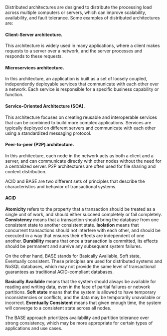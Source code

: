 Distributed architectures are designed to distribute the processing load across multiple computers or servers, which can improve scalability, availability, and fault tolerance. Some examples of distributed architectures are:

#### Client-Server architecture.
This architecture is widely used in many applications, where a client makes requests to a server over a network, and the server processes and responds to these requests.

#### Microservices architecture.
In this architecture, an application is built as a set of loosely coupled, independently deployable services that communicate with each other over a network. Each service is responsible for a specific business capability or function.

#### Service-Oriented Architecture (SOA).
This architecture focuses on creating reusable and interoperable services that can be combined to build more complex applications. Services are typically deployed on different servers and communicate with each other using a standardized messaging protocol.

#### Peer-to-peer (P2P) architecture.
In this architecture, each node in the network acts as both a client and a server, and can communicate directly with other nodes without the need for a centralized server. P2P architectures are often used for file sharing and content distribution.


ACID and BASE are two different sets of principles that describe the characteristics and behavior of transactional systems.

#### ACID
**Atomicity** refers to the property that a transaction should be treated as a single unit of work, and should either succeed completely or fail completely.
**Consistency** means that a transaction should bring the database from one consistent state to another consistent state.
**Isolation** means that concurrent transactions should not interfere with each other, and should be executed in a way that ensures their effects are independent of one another.
**Durability** means that once a transaction is committed, its effects should be permanent and survive any subsequent system failures.

On the other hand, BASE stands for Basically Available, Soft state, Eventually consistent. These principles are used for distributed systems and NoSQL databases, which may not provide the same level of transactional guarantees as traditional ACID-compliant databases.

**Basically Available** means that the system should always be available for reading and writing data, even in the face of partial failures or network partitions.
**Soft state** means that the system is allowed to have temporary inconsistencies or conflicts, and the data may be temporarily unavailable or incorrect.
**Eventually Consistent** means that given enough time, the system will converge to a consistent state across all nodes.

The BASE approach prioritizes availability and partition tolerance over strong consistency, which may be more appropriate for certain types of applications and use cases. 